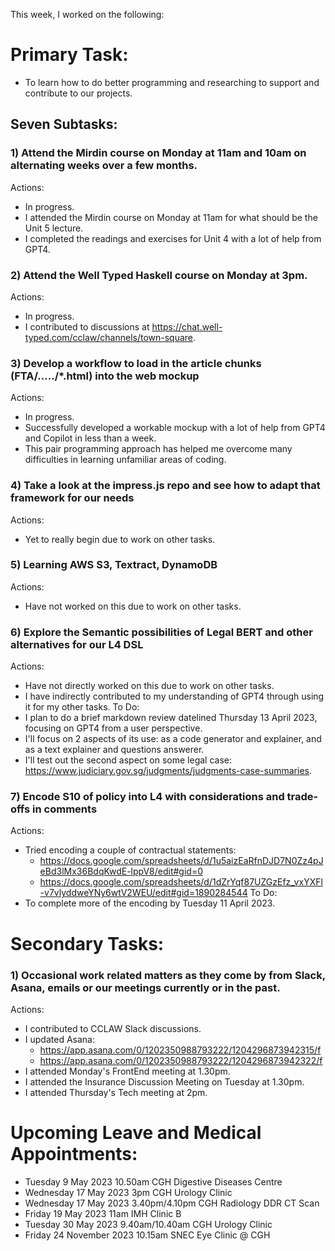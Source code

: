 This week, I worked on the following:

# Primary Task:
- To learn how to do better programming and researching to support and contribute to our projects.

## Seven Subtasks:

### 1) Attend the Mirdin course on Monday at 11am and 10am on alternating weeks over a few months.
Actions:
- In progress.
- I attended the Mirdin course on Monday at 11am for what should be the Unit 5 lecture.
- I completed the readings and exercises for Unit 4 with a lot of help from GPT4.

### 2) Attend the Well Typed Haskell course on Monday at 3pm.
Actions:
- In progress.
- I contributed to discussions at https://chat.well-typed.com/cclaw/channels/town-square.

### 3) Develop a workflow to load in the article chunks (FTA/...../*.html) into the web mockup
Actions:
- In progress.
- Successfully developed a workable mockup with a lot of help from GPT4 and Copilot in less than a week.
- This pair programming approach has helped me overcome many difficulties in learning unfamiliar areas of coding.

### 4) Take a look at the impress.js repo and see how to adapt that framework for our needs
Actions:
- Yet to really begin due to work on other tasks.

### 5) Learning AWS S3, Textract, DynamoDB
Actions:
- Have not worked on this due to work on other tasks.

### 6) Explore the Semantic possibilities of Legal BERT and other alternatives for our L4 DSL
Actions:
- Have not directly worked on this due to work on other tasks.
- I have indirectly contributed to my understanding of GPT4 through using it for my other tasks.
To Do:
- I plan to do a brief markdown review datelined Thursday 13 April 2023, focusing on GPT4 from a user perspective.
- I'll focus on 2 aspects of its use: as a code generator and explainer, and as a text explainer and questions answerer.
- I'll test out the second aspect on some legal case: https://www.judiciary.gov.sg/judgments/judgments-case-summaries.

### 7) Encode S10 of policy into L4 with considerations and trade-offs in comments
Actions:
- Tried encoding a couple of contractual statements:
    - https://docs.google.com/spreadsheets/d/1u5aizEaRfnDJD7N0Zz4pJeBd3lMx36BdqKwdE-lppV8/edit#gid=0
    - https://docs.google.com/spreadsheets/d/1dZrYqf87UZGzEfz_vxYXFl-v7vlyddweYNy6wtV2WEU/edit#gid=1890284544
To Do:
- To complete more of the encoding by Tuesday 11 April 2023.

# Secondary Tasks:

### 1) Occasional work related matters as they come by from Slack, Asana, emails or our meetings currently or in the past.
Actions:
- I contributed to CCLAW Slack discussions.
- I updated Asana:
    - https://app.asana.com/0/1202350988793222/1204296873942315/f
    - https://app.asana.com/0/1202350988793222/1204296873942322/f
- I attended Monday's FrontEnd meeting at 1.30pm.
- I attended the Insurance Discussion Meeting on Tuesday at 1.30pm.
- I attended Thursday's Tech meeting at 2pm.

# Upcoming Leave and Medical Appointments:
- Tuesday 9 May 2023 10.50am CGH Digestive Diseases Centre
- Wednesday 17 May 2023 3pm CGH Urology Clinic
- Wednesday 17 May 2023 3.40pm/4.10pm CGH Radiology DDR CT Scan
- Friday 19 May 2023 11am IMH Clinic B
- Tuesday 30 May 2023 9.40am/10.40am CGH Urology Clinic
- Friday 24 November 2023 10.15am SNEC Eye Clinic @ CGH

